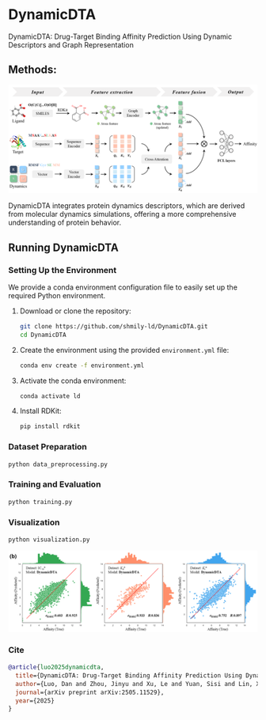 # DynamicDTA
DynamicDTA: Drug-Target Binding Affinity Prediction Using Dynamic Descriptors and Graph Representation


## Methods: 

![framework](/framework.png)

DynamicDTA
integrates protein dynamics descriptors, which are derived from molecular dynamics simulations, offering a more comprehensive understanding of protein behavior. 

## Running DynamicDTA

### Setting Up the Environment
We provide a conda environment configuration file to easily set up the required Python environment.
1. Download or clone the repository:

   ```bash
   git clone https://github.com/shmily-ld/DynamicDTA.git
   cd DynamicDTA
   ```

2. Create the environment using the provided `environment.yml` file:

   ```bash
   conda env create -f environment.yml
   ```

3. Activate the conda environment:

   ```bash
   conda activate ld
   ```
4. Install RDKit:

   ```bash
   pip install rdkit
   ```
### Dataset Preparation

```bash
python data_preprocessing.py
```

### Training and Evaluation

```bash
python training.py
```

### Visualization

```bash
python visualization.py
```

![PixPin_2025-01-21_16-20-44](./visualization.png)


### Cite
```bibtex
@article{luo2025dynamicdta,
  title={DynamicDTA: Drug-Target Binding Affinity Prediction Using Dynamic Descriptors and Graph Representation},
  author={Luo, Dan and Zhou, Jinyu and Xu, Le and Yuan, Sisi and Lin, Xuan},
  journal={arXiv preprint arXiv:2505.11529},
  year={2025}
}
